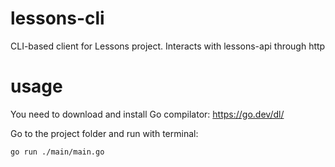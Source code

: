 # lessons-cli
CLI-based client for Lessons project. Interacts with lessons-api through http

# usage
You need to download and install Go compilator: https://go.dev/dl/

Go to the project folder and run with terminal:
```
go run ./main/main.go
```
